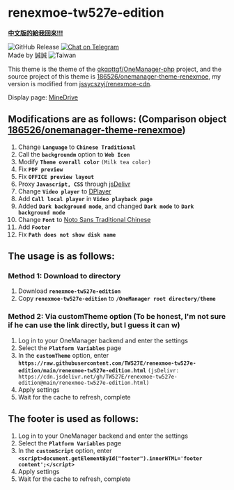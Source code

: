 # renexmoe-tw527e-edition

[**中文版的給我回來!!!**](README.md)

![GitHub Release](https://img.shields.io/github/release/TW527E/renexmoe-tw527e-edition/all.svg?style=flat)
<a href="https://t.me/Cheng_Group">
  <img src="https://img.shields.io/badge/-Chat%20on%20Telegram-blue" alt="Chat on Telegram">
</a><br>
Made by 誠誠 <img src="https://img.shields.io/badge/-Taiwan-ff1f4b" alt="Taiwan">

This theme is the theme of the [qkqpttgf/OneManager-php](https://github.com/qkqpttgf/OneManager-php) project, and the source project of this theme is [186526/onemanager-theme-renexmoe](https://github.com/186526/onemanager-theme-renexmoe), my version is modified from [jssycszyj/renexmoe-cdn](https://github.com/jssycszyj/renexmoe-cdn).

Display page: [MineDrive](https://d.tw527e.eu.org)

## Modifications are as follows: (Comparison object [186526/onemanager-theme-renexmoe](https://github.com/186526/onemanager-theme-renexmoe))

1. Change **`Language`** to **`Chinese Traditional`**
2. Call the **`backgroundm`** option to **`Web Icon`**
3. Modify **`Theme overall color`** `(Milk tea color)`
4. Fix **`PDF preview`**
5. Fix **`OFFICE preview layout`**
6. Proxy **`Javascript, CSS`** through [jsDelivr](https://www.jsdelivr.com)
7. Change **`Video player`** to [DPlayer](https://dplayer.js.org)
8. Add **`Call local player`** in **`Video playback page`**
9. Added **`Dark background mode`**, and changed **`Dark mode`** to **`Dark background mode`**
10. Change **`Font`** to [Noto Sans Traditional Chinese](https://fonts.google.com/noto/specimen/Noto+Sans+TC)
11. Add **`Footer`**
12. Fix **`Path does not show disk name`**

## The usage is as follows:

### Method 1: Download to directory

1. Download **`renexmoe-tw527e-edition`**
2. Copy **`renexmoe-tw527e-edition`** to **`/OneManager root directory/theme`**

### Method 2: Via customTheme option (To be honest, I'm not sure if he can use the link directly, but I guess it can w)

1. Log in to your OneManager backend and enter the settings
2. Select the **`Platform Variables`** page
3. In the **`customTheme`** option, enter **`https://raw.githubusercontent.com/TW527E/renexmoe-tw527e-edition/main/renexmoe-tw527e-edition.html`** `(jsDelivr: https://cdn.jsdelivr.net/gh/TW527E/renexmoe-tw527e-edition@main/renexmoe-tw527e-edition.html)`
4. Apply settings
5. Wait for the cache to refresh, complete

## The footer is used as follows:

1. Log in to your OneManager backend and enter the settings
2. Select the **`Platform Variables`** page
3. In the **`customScript`** option, enter **`<script>document.getElementById("footer").innerHTML='footer content';</script>`**
4. Apply settings
5. Wait for the cache to refresh, complete